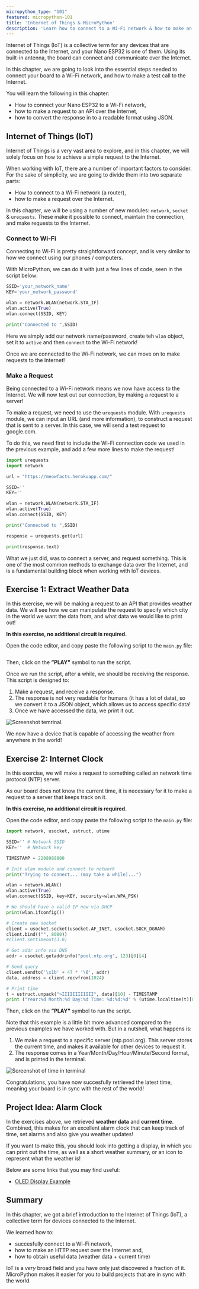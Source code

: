 ```yaml
---
micropython_type: "101"
featured: micropython-101
title: 'Internet of Things & MicroPython'
description: 'Learn how to connect to a Wi-Fi network & how to make an HTTP request.'
---
```


Internet of Things (IoT) is a collective term for any devices that are connected to the Internet, and your Nano ESP32 is one of them. Using its built-in antenna, the board can connect and communicate over the Internet.

In this chapter, we are going to look into the essential steps needed to connect your board to a Wi-Fi network, and how to make a test call to the Internet.

You will learn the following in this chapter:
- How to connect your Nano ESP32 to a Wi-Fi network,
- how to make a request to an API over the Internet,
- how to convert the response in to a readable format using JSON.

## Internet of Things (IoT)

Internet of Things is a very vast area to explore, and in this chapter, we will solely focus on how to achieve a simple request to the Internet.

When working with IoT, there are a number of important factors to consider. For the sake of simplicity, we are going to divide them into two separate parts:
- How to connect to a Wi-Fi network (a router),
- how to make a request over the Internet.

In this chapter, we will be using a number of new modules: `network`, `socket` & `urequests`. These make it possible to connect, maintain the connection, and make requests to the Internet.

### Connect to Wi-Fi

Connecting to Wi-Fi is pretty straightforward concept, and is very similar to how we connect using our phones / computers.

With MicroPython, we can do it with just a few lines of code, seen in the script below:

```python
SSID='your_network_name'
KEY='your_network_password'

wlan = network.WLAN(network.STA_IF)
wlan.active(True)
wlan.connect(SSID, KEY)

print("Connected to ",SSID)
```

Here we simply add our network name/password, create teh `wlan` object, set it to `active` and then `connect` to the Wi-Fi network!

Once we are connected to the Wi-Fi network, we can move on to make requests to the Internet!

### Make a Request

Being connected to a Wi-Fi network means we now have access to the Internet. We will now test out our connection, by making a request to a server!

To make a request, we need to use the `urequests` module. With `urequests` module, we can input an URL (and more information), to construct a request that is sent to a server. In this case, we will send a test request to google.com.

To do this, we need first to include the Wi-Fi connection code we used in the previous example, and add a few more lines to make the request!

```python
import urequests
import network

url = "https://meowfacts.herokuapp.com/"

SSID=''
KEY=''

wlan = network.WLAN(network.STA_IF)
wlan.active(True)
wlan.connect(SSID, KEY)

print("Connected to ",SSID)

response = urequests.get(url)

print(response.text)
```

What we just did, was to connect a server, and request something. This is one of the most common methods to exchange data over the Internet, and is a fundamental building block when working with IoT devices.

## Exercise 1: Extract Weather Data

In this exercise, we will be making a request to an API that provides weather data. We will see how we can manipulate the request to specify which city in the world we want the data from, and what data we would like to print out!

**In this exercise, no additional circuit is required.**

Open the code editor, and copy paste the following script to the `main.py` file:

```python

```

Then, click on the **”PLAY"** symbol to run the script.

Once we run the script, after a while, we should be receiving the response. This script is designed to:

1. Make a request, and receive a response.
2. The response is not very readable for humans (it has a lot of data), so we convert it to a JSON object, which allows us to access specific data!
3. Once we have accessed the data, we print it out. 

![Screenshot temrinal]().

We now have a device that is capable of accessing the weather from anywhere in the world!

## Exercise 2: Internet Clock

In this exercise, we will make a request to something called an network time protocol (NTP) server. 

As our board does not know the current time, it is necessary for it to make a request to a server that keeps track on it.

**In this exercise, no additional circuit is required.**

Open the code editor, and copy paste the following script to the `main.py` file:

```python
import network, usocket, ustruct, utime

SSID='' # Network SSID
KEY=''  # Network key

TIMESTAMP = 2208988800

# Init wlan module and connect to network
print("Trying to connect... (may take a while)...")

wlan = network.WLAN()
wlan.active(True)
wlan.connect(SSID, key=KEY, security=wlan.WPA_PSK)

# We should have a valid IP now via DHCP
print(wlan.ifconfig())

# Create new socket
client = usocket.socket(usocket.AF_INET, usocket.SOCK_DGRAM)
client.bind(("", 8080))
#client.settimeout(3.0)

# Get addr info via DNS
addr = usocket.getaddrinfo("pool.ntp.org", 123)[0][4]

# Send query
client.sendto('\x1b' + 47 * '\0', addr)
data, address = client.recvfrom(1024)

# Print time
t = ustruct.unpack(">IIIIIIIIIIII", data)[10] - TIMESTAMP
print ("Year:%d Month:%d Day:%d Time: %d:%d:%d" % (utime.localtime(t)[0:6]))
```

Then, click on the **”PLAY"** symbol to run the script. 

Note that this example is a little bit more advanced compared to the previous examples we have worked with. But in a nutshell, what happens is:

1. We make a request to a specific server (ntp.pool.org). This server stores the current time, and makes it available for other devices to request it.
2. The response comes in a Year/Month/Day/Hour/Minute/Second format, and is printed in the terminal.

![Screenshot of time in terminal]()

Congratulations, you have now succesfully retrieved the latest time, meaning your board is in sync with the rest of the world!

## Project Idea: Alarm Clock

In the exercises above, we retrieved **weather data** and **current time**. Combined, this makes for an excellent alarm clock that can keep track of time, set alarms and also give you weather updates!

If you want to make this, you should look into getting a display, in which you can print out the time, as well as a short weather summary, or an icon to represent what the weather is!

Below are some links that you may find useful:

- [OLED Display Example]()

## Summary

In this chapter, we got a brief introduction to the Internet of Things (IoT), a collective term for devices connected to the Internet.

We learned how to:
- succesfully connect to a Wi-Fi network,
- how to make an HTTP request over the Internet and,
- how to obtain useful data (weather data + current time)

IoT is a *very* broad field and you have only just discovered a fraction of it. MicroPython makes it easier for you to build projects that are in sync with the world.